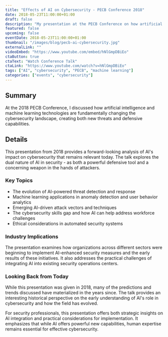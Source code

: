 ```yaml
---
title: "Effects of AI on Cybersecurity - PECB Conference 2018"
date: 2018-05-23T11:00:00+01:00
draft: false
description: "My presentation at the PECB Conference on how artificial intelligence is transforming both offensive and defensive cybersecurity strategies"
featured: false
upcoming: false
eventDate: 2018-05-23T11:00:00+01:00
thumbnail: "/images/blog/pecb-ai-cybersecurity.jpg"
externalLink: ""
videoEmbed: "https://www.youtube.com/embed/hNlGmpDBiEo"
ctaButton: true
ctaText: "Watch Conference Talk"
ctaLink: "https://www.youtube.com/watch?v=hNlGmpDBiEo"
tags: ["AI", "cybersecurity", "PECB", "machine learning"]
categories: ["events", "cybersecurity"]
---
```


## Summary

At the 2018 PECB Conference, I discussed how artificial intelligence and machine learning technologies are fundamentally changing the cybersecurity landscape, creating both new threats and defensive capabilities.

## Details

This presentation from 2018 provides a forward-looking analysis of AI's impact on cybersecurity that remains relevant today. The talk explores the dual nature of AI in security - as both a powerful defensive tool and a concerning weapon in the hands of attackers.

### Key Topics

- The evolution of AI-powered threat detection and response
- Machine learning applications in anomaly detection and user behavior analytics
- Emerging AI-driven attack vectors and techniques
- The cybersecurity skills gap and how AI can help address workforce challenges
- Ethical considerations in automated security systems

### Industry Implications

The presentation examines how organizations across different sectors were beginning to implement AI-enhanced security measures and the early results of these initiatives. It also addresses the practical challenges of integrating AI into existing security operations centers.

### Looking Back from Today

While this presentation was given in 2018, many of the predictions and trends discussed have materialized in the years since. The talk provides an interesting historical perspective on the early understanding of AI's role in cybersecurity and how the field has evolved.

For security professionals, this presentation offers both strategic insights on AI integration and practical considerations for implementation. It emphasizes that while AI offers powerful new capabilities, human expertise remains essential for effective cybersecurity.

